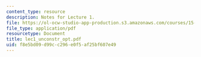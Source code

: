 ```yaml
---
content_type: resource
description: Notes for Lecture 1.
file: https://ol-ocw-studio-app-production.s3.amazonaws.com/courses/15-084j-nonlinear-programming-spring-2004/f8e5bd09d99cc296e0f5af25bf607e49_lec1_unconstr_opt.pdf
file_type: application/pdf
resourcetype: Document
title: lec1_unconstr_opt.pdf
uid: f8e5bd09-d99c-c296-e0f5-af25bf607e49
---
```

